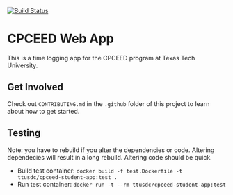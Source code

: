 [![Build Status](https://travis-ci.org/TTUSDC/cpceed-student-app.svg?branch=master)](https://travis-ci.org/TTUSDC/cpceed-student-app)

# CPCEED Web App
This is a time logging app for the CPCEED program at Texas Tech University.

## Get Involved
Check out `CONTRIBUTING.md` in the `.github` folder of this project to learn about how to get started.

## Testing

Note: you have to rebuild if you alter the dependencies or code.
Altering dependecies will result in a long rebuild.
Altering code should be quick.

- Build test container: `docker build -f test.Dockerfile -t ttusdc/cpceed-student-app:test .`
- Run test container: `docker run -t --rm ttusdc/cpceed-student-app:test`
